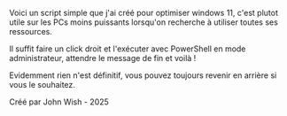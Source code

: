 Voici un script simple que j'ai créé pour optimiser windows 11, c'est plutot utile sur les PCs moins puissants lorsqu'on recherche à utiliser toutes ses ressources.

Il suffit faire un click droit et l'exécuter avec PowerShell en mode administrateur, attendre le message de fin et voilà !

Evidemment rien n'est définitif, vous pouvez toujours revenir en arrière si vous le souhaitez.

Créé par John Wish - 2025

